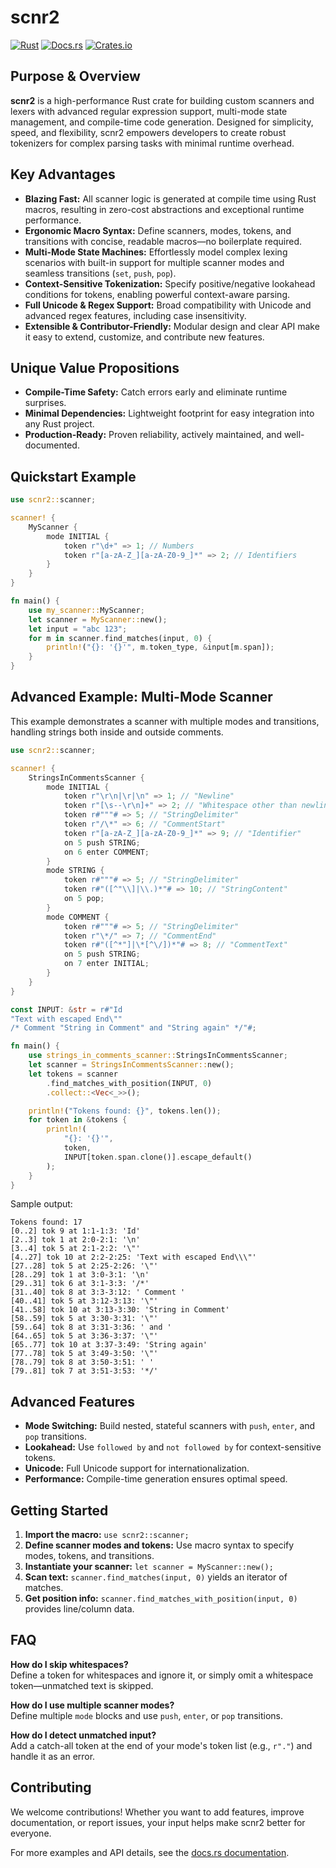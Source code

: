# scnr2

[![Rust](https://github.com/jsinger67/scnr2/actions/workflows/rust.yml/badge.svg)](https://github.com/jsinger67/scnr2/actions/workflows/rust.yml)
[![Docs.rs](https://docs.rs/scnr2/badge.svg)](https://docs.rs/scnr2)
[![Crates.io](https://img.shields.io/crates/v/scnr2.svg)](https://crates.io/crates/scnr2)

## Purpose & Overview

**scnr2** is a high-performance Rust crate for building custom scanners and lexers with advanced regular expression support, multi-mode state management, and compile-time code generation. Designed for simplicity, speed, and flexibility, scnr2 empowers developers to create robust tokenizers for complex parsing tasks with minimal runtime overhead.

## Key Advantages

- **Blazing Fast:** All scanner logic is generated at compile time using Rust macros, resulting in zero-cost abstractions and exceptional runtime performance.
- **Ergonomic Macro Syntax:** Define scanners, modes, tokens, and transitions with concise, readable macros—no boilerplate required.
- **Multi-Mode State Machines:** Effortlessly model complex lexing scenarios with built-in support for multiple scanner modes and seamless transitions (`set`, `push`, `pop`).
- **Context-Sensitive Tokenization:** Specify positive/negative lookahead conditions for tokens, enabling powerful context-aware parsing.
- **Full Unicode & Regex Support:** Broad compatibility with Unicode and advanced regex features, including case insensitivity.
- **Extensible & Contributor-Friendly:** Modular design and clear API make it easy to extend, customize, and contribute new features.

## Unique Value Propositions

- **Compile-Time Safety:** Catch errors early and eliminate runtime surprises.
- **Minimal Dependencies:** Lightweight footprint for easy integration into any Rust project.
- **Production-Ready:** Proven reliability, actively maintained, and well-documented.

## Quickstart Example

```rust
use scnr2::scanner;

scanner! {
    MyScanner {
        mode INITIAL {
            token r"\d+" => 1; // Numbers
            token r"[a-zA-Z_][a-zA-Z0-9_]*" => 2; // Identifiers
        }
    }
}

fn main() {
    use my_scanner::MyScanner;
    let scanner = MyScanner::new();
    let input = "abc 123";
    for m in scanner.find_matches(input, 0) {
        println!("{}: '{}'", m.token_type, &input[m.span]);
    }
}
```

## Advanced Example: Multi-Mode Scanner

This example demonstrates a scanner with multiple modes and transitions, handling strings both inside and outside comments.

```rust
use scnr2::scanner;

scanner! {
    StringsInCommentsScanner {
        mode INITIAL {
            token r"\r\n|\r|\n" => 1; // "Newline"
            token r"[\s--\r\n]+" => 2; // "Whitespace other than newline"
            token r#"""# => 5; // "StringDelimiter"
            token r"/\*" => 6; // "CommentStart"
            token r"[a-zA-Z_][a-zA-Z0-9_]*" => 9; // "Identifier"
            on 5 push STRING;
            on 6 enter COMMENT;
        }
        mode STRING {
            token r#"""# => 5; // "StringDelimiter"
            token r#"([^"\\]|\\.)*"# => 10; // "StringContent"
            on 5 pop;
        }
        mode COMMENT {
            token r#"""# => 5; // "StringDelimiter"
            token r"\*/" => 7; // "CommentEnd"
            token r#"([^*"]|\*[^\/])*"# => 8; // "CommentText"
            on 5 push STRING;
            on 7 enter INITIAL;
        }
    }
}

const INPUT: &str = r#"Id
"Text with escaped End\""
/* Comment "String in Comment" and "String again" */"#;

fn main() {
    use strings_in_comments_scanner::StringsInCommentsScanner;
    let scanner = StringsInCommentsScanner::new();
    let tokens = scanner
        .find_matches_with_position(INPUT, 0)
        .collect::<Vec<_>>();

    println!("Tokens found: {}", tokens.len());
    for token in &tokens {
        println!(
            "{}: '{}'",
            token,
            INPUT[token.span.clone()].escape_default()
        );
    }
}
```

Sample output:
```
Tokens found: 17
[0..2] tok 9 at 1:1-1:3: 'Id'
[2..3] tok 1 at 2:0-2:1: '\n'
[3..4] tok 5 at 2:1-2:2: '\"'
[4..27] tok 10 at 2:2-2:25: 'Text with escaped End\\\"'
[27..28] tok 5 at 2:25-2:26: '\"'
[28..29] tok 1 at 3:0-3:1: '\n'
[29..31] tok 6 at 3:1-3:3: '/*'
[31..40] tok 8 at 3:3-3:12: ' Comment '
[40..41] tok 5 at 3:12-3:13: '\"'
[41..58] tok 10 at 3:13-3:30: 'String in Comment'
[58..59] tok 5 at 3:30-3:31: '\"'
[59..64] tok 8 at 3:31-3:36: ' and '
[64..65] tok 5 at 3:36-3:37: '\"'
[65..77] tok 10 at 3:37-3:49: 'String again'
[77..78] tok 5 at 3:49-3:50: '\"'
[78..79] tok 8 at 3:50-3:51: ' '
[79..81] tok 7 at 3:51-3:53: '*/'
```

## Advanced Features

- **Mode Switching:** Build nested, stateful scanners with `push`, `enter`, and `pop` transitions.
- **Lookahead:** Use `followed by` and `not followed by` for context-sensitive tokens.
- **Unicode:** Full Unicode support for internationalization.
- **Performance:** Compile-time generation ensures optimal speed.

## Getting Started

1. **Import the macro:** `use scnr2::scanner;`
2. **Define scanner modes and tokens:** Use macro syntax to specify modes, tokens, and transitions.
3. **Instantiate your scanner:** `let scanner = MyScanner::new();`
4. **Scan text:** `scanner.find_matches(input, 0)` yields an iterator of matches.
5. **Get position info:** `scanner.find_matches_with_position(input, 0)` provides line/column data.

## FAQ

**How do I skip whitespaces?**  
Define a token for whitespaces and ignore it, or simply omit a whitespace token—unmatched text is skipped.

**How do I use multiple scanner modes?**  
Define multiple `mode` blocks and use `push`, `enter`, or `pop` transitions.

**How do I detect unmatched input?**  
Add a catch-all token at the end of your mode's token list (e.g., `r"."`) and handle it as an error.

## Contributing

We welcome contributions! Whether you want to add features, improve documentation, or report issues, your input helps make scnr2 better for everyone.

For more examples and API details, see the [docs.rs documentation](https://docs.rs/scnr2).
